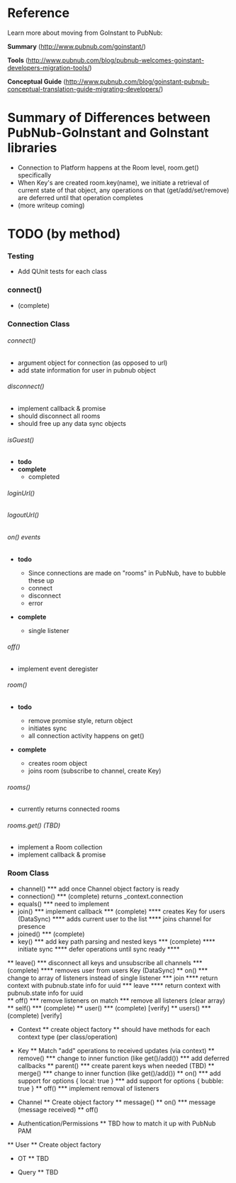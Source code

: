 # Reference 

Learn more about moving from GoInstant to PubNub: 

**Summary**
(http://www.pubnub.com/goinstant/)

**Tools**
(http://www.pubnub.com/blog/pubnub-welcomes-goinstant-developers-migration-tools/)

**Conceptual Guide**
(http://www.pubnub.com/blog/goinstant-pubnub-conceptual-translation-guide-migrating-developers/)

# Summary of Differences between PubNub-GoInstant and GoInstant libraries

* Connection to Platform happens at the Room level, room.get() specifically
* When Key's are created room.key(name), we initiate a retrieval of current state of that object, any operations on that (get/add/set/remove) are deferred until that operation completes
* (more writeup coming)

# TODO (by method)

### Testing

* Add QUnit tests for each class

### connect()

* (complete)
    
### Connection Class

###### connect()

* argument object for connection (as opposed to url)
* add state information for user in pubnub object

###### disconnect() 

* implement callback & promise
* should disconnect all rooms
* should free up any data sync objects

###### isGuest()

* **todo**
* **complete**
    * completed

###### loginUrl()

###### logoutUrl()

###### on() events

* **todo**
    * Since connections are made on "rooms" in PubNub, have to bubble these up
    * connect
    * disconnect
    * error
    
* **complete**        
    * single listener

###### off() 

* implement event deregister

###### room()

* **todo**
    * remove promise style, return object
    * initiates sync
    * all connection activity happens on get()

* **complete**
    * creates room object
    * joins room (subscribe to channel, create Key)

###### rooms()

* currently returns connected rooms        

###### rooms.get() (TBD)

* implement a Room collection 
* implement callback & promise        
    
### Room Class
* channel()
    *** add once Channel object factory is ready
* connection()
    *** (complete) returns _context.connection
* equals()
    *** need to implement
* join()
    *** implement callback
    *** (complete)
        **** creates Key for users (DataSync)
        **** adds current user to the list
        **** joins channel for presence
* joined()
    *** (complete)
* key()
    *** add key path parsing and nested keys
    *** (complete)
        **** initiate sync
        **** defer operations until sync ready
        **** 
    
** leave()
    *** disconnect all keys and unsubscribe all channels
    *** (complete)
        **** removes user from users Key (DataSync)
** on() 
    *** change to array of listeners instead of single listener
    *** join
        **** return context with pubnub.state info for uuid
    *** leave
        **** return context with pubnub.state info for uuid    
** off()
    *** remove listeners on match
    *** remove all listeners (clear array)
** self()
    *** (complete)
** user()
    *** (complete) [verify]
** users()
    *** (complete) [verify]
        
* Context
    ** create object factory
        ** should have methods for each context type (per class/operation)
    
* Key
    ** Match "add" operations to received updates (via context)
    ** remove()
        *** change to inner function (like get()/add())
        *** add deferred callbacks
    ** parent()
        *** create parent keys when needed (TBD)
    ** merge()
        *** change to inner function (like get()/add())
    ** on()
        *** add support for options { local: true }
        *** add support for options { bubble: true }
    ** off()
        *** implement removal of listeners
    
* Channel
    ** Create object factory
    ** message()
    ** on()
        *** message (message received)
    ** off()    

* Authentication/Permissions
    ** TBD how to match it up with PubNub PAM 

** User
    ** Create object factory
    
* OT
    ** TBD
    
* Query
    ** TBD
